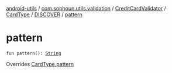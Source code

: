[android-utils](../../../../index.md) / [com.sophoun.utils.validation](../../../index.md) / [CreditCardValidator](../../index.md) / [CardType](../index.md) / [DISCOVER](index.md) / [pattern](./pattern.md)

# pattern

`fun pattern(): `[`String`](https://kotlinlang.org/api/latest/jvm/stdlib/kotlin/-string/index.html)

Overrides [CardType.pattern](../pattern.md)

